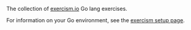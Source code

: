 The collection of [exercism.io](http://exercism.io/) Go lang exercises.

For information on your Go environment, see the [exercism setup
page](http://exercism.io/help/setup/go).
